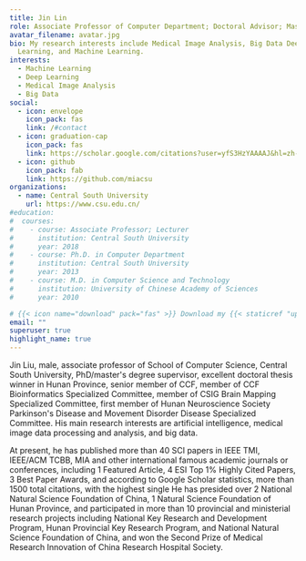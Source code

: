 ```yaml
---
title: Jin Lin
role: Associate Professor of Computer Department; Doctoral Advisor; Master Advisor
avatar_filename: avatar.jpg
bio: My research interests include Medical Image Analysis, Big Data Deep
  Learning, and Machine Learning.
interests:
  - Machine Learning
  - Deep Learning
  - Medical Image Analysis
  - Big Data
social:
  - icon: envelope
    icon_pack: fas
    link: /#contact
  - icon: graduation-cap
    icon_pack: fas
    link: https://scholar.google.com/citations?user=yfS3HzYAAAAJ&hl=zh-CN
  - icon: github
    icon_pack: fab
    link: https://github.com/miacsu
organizations:
  - name: Central South University
    url: https://www.csu.edu.cn/
#education:
#  courses:
#    - course: Associate Professor; Lecturer
#      institution: Central South University
#      year: 2018
#    - course: Ph.D. in Computer Department
#      institution: Central South University
#      year: 2013
#    - course: M.D. in Computer Science and Technology
#      institution: University of Chinese Academy of Sciences
#      year: 2010

# {{< icon name="download" pack="fas" >}} Download my {{< staticref "uploads/demo_resume.pdf" "newtab" >}}resumé{{< /staticref >}}. 简历下载
email: ""
superuser: true
highlight_name: true
---
```

Jin Liu, male, associate professor of School of Computer Science, Central South University, PhD/master's degree supervisor, excellent doctoral thesis winner in Hunan Province, senior member of CCF, member of CCF Bioinformatics Specialized Committee, member of CSIG Brain Mapping Specialized Committee, first member of Hunan Neuroscience Society Parkinson's Disease and Movement Disorder Disease Specialized Committee. His main research interests are artificial intelligence, medical image data processing and analysis, and big data.

At present, he has published more than 40 SCI papers in IEEE TMI, IEEE/ACM TCBB, MIA and other international famous academic journals or conferences, including 1 Featured Article, 4 ESI Top 1% Highly Cited Papers, 3 Best Paper Awards, and according to Google Scholar statistics, more than 1500 total citations, with the highest single He has presided over 2 National Natural Science Foundation of China, 1 Natural Science Foundation of Hunan Province, and participated in more than 10 provincial and ministerial research projects including National Key Research and Development Program, Hunan Provincial Key Research Program, and National Natural Science Foundation of China, and won the Second Prize of Medical Research Innovation of China Research Hospital Society.
